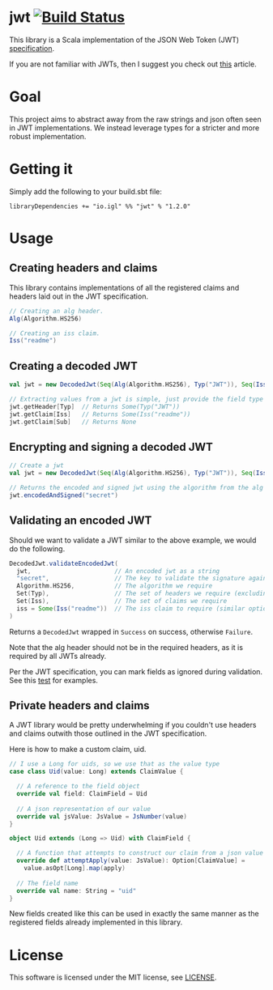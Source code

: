 # jwt [![Build Status](https://travis-ci.org/iain-logan/jwt.svg?branch=master)](https://travis-ci.org/iain-logan/jwt)
This library is a Scala implementation of the JSON Web Token (JWT) [specification](http://self-issued.info/docs/draft-ietf-oauth-json-web-token.html).

If you are not familiar with JWTs, then I suggest you check out [this](https://developer.atlassian.com/static/connect/docs/latest/concepts/understanding-jwt.html) article.
# Goal
This project aims to abstract away from the raw strings and json often seen in JWT implementations. We instead leverage types for a stricter and more robust implementation.
# Getting it
Simply add the following to your build.sbt file:

`libraryDependencies += "io.igl" %% "jwt" % "1.2.0"`

# Usage
Creating headers and claims 
---------------------------
This library contains implementations of all the registered claims and headers laid out in the JWT specification.
```scala
// Creating an alg header.
Alg(Algorithm.HS256)

// Creating an iss claim.
Iss("readme")
```
Creating a decoded JWT
----------------------
```scala
val jwt = new DecodedJwt(Seq(Alg(Algorithm.HS256), Typ("JWT")), Seq(Iss("readme")))

// Extracting values from a jwt is simple, just provide the field type
jwt.getHeader[Typ]  // Returns Some(Typ("JWT"))
jwt.getClaim[Iss]   // Returns Some(Iss("readme"))
jwt.getClaim[Sub]   // Returns None
```
Encrypting and signing a decoded JWT
------------------------------------
```scala
// Create a jwt
val jwt = new DecodedJwt(Seq(Alg(Algorithm.HS256), Typ("JWT")), Seq(Iss("readme")))

// Returns the encoded and signed jwt using the algorithm from the alg header, and the secret provided.
jwt.encodedAndSigned("secret")
```
Validating an encoded JWT
-------------------------

Should we want to validate a JWT similar to the above example, we would do the following.

```scala
DecodedJwt.validateEncodedJwt(
  jwt,                       // An encoded jwt as a string
  "secret",                  // The key to validate the signature against
  Algorithm.HS256,           // The algorithm we require
  Set(Typ),                  // The set of headers we require (excluding alg)
  Set(Iss),                  // The set of claims we require
  iss = Some(Iss("readme"))  // The iss claim to require (similar optional arguments exist for all registered claims)
)
```
Returns a `DecodedJwt` wrapped in `Success` on success, otherwise `Failure`.

Note that the alg header should not be in the required headers, as it is required by all JWTs already.

Per the JWT specification, you can mark fields as ignored during validation. See this [test](https://github.com/iain-logan/jwt/blob/master/src/test/scala/io/igl/jwt/JwtSpec.scala?#L160) for examples.

Private headers and claims
--------------------------
A JWT library would be pretty underwhelming if you couldn't use headers and claims outwith those outlined in the JWT specification.

Here is how to make a custom claim, uid.
```scala
// I use a Long for uids, so we use that as the value type
case class Uid(value: Long) extends ClaimValue {

  // A reference to the field object
  override val field: ClaimField = Uid
  
  // A json representation of our value
  override val jsValue: JsValue = JsNumber(value)
}

object Uid extends (Long => Uid) with ClaimField {

  // A function that attempts to construct our claim from a json value
  override def attemptApply(value: JsValue): Option[ClaimValue] =
    value.asOpt[Long].map(apply)
  
  // The field name  
  override val name: String = "uid"
}
```
New fields created like this can be used in exactly the same manner as the registered fields already implemented in this library.

# License
This software is licensed under the MIT license, see [LICENSE](https://github.com/iain-logan/jwt/blob/master/LICENSE).
